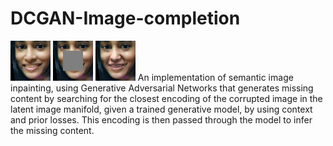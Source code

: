 # DCGAN-Image-completion
![Output Image](https://github.com/harini-ashok/DCGAN-Image-completion/blob/main/output/before.png?raw=true)
![Output Image](https://github.com/harini-ashok/DCGAN-Image-completion/blob/main/output/masked.png?raw=true)
![Output Image](https://github.com/harini-ashok/DCGAN-Image-completion/blob/main/output/0950.png?raw=true)
An implementation of semantic image inpainting, using Generative Adversarial Networks that generates missing content by searching for the closest encoding of the corrupted image in the latent image manifold, given a trained generative model, by using context and prior losses. This encoding is then passed through the model to infer the missing content.
